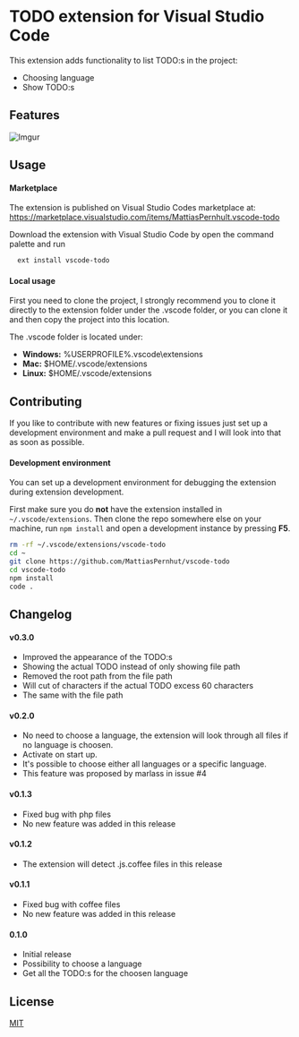 # TODO extension for Visual Studio Code

This extension adds functionality to list TODO:s in the project:

- Choosing language
- Show TODO:s

## Features

![Imgur](http://i.imgur.com/p25rHeS.gif)


## Usage

#### Marketplace
The extension is published on Visual Studio Codes marketplace at:
https://marketplace.visualstudio.com/items/MattiasPernhult.vscode-todo

Download the extension with Visual Studio Code by open the command palette and run
```bash
  ext install vscode-todo
```

#### Local usage
First you need to clone the project, I strongly recommend you to clone it directly to the extension folder under the .vscode folder, or you can clone it and then copy the project into this location.

The .vscode folder is located under:
* **Windows:** %USERPROFILE%\.vscode\extensions
* **Mac:** $HOME/.vscode/extensions
* **Linux:** $HOME/.vscode/extensions

## Contributing
If you like to contribute with new features or fixing issues just set up a development environment and make a pull request and I will look into that as soon as possible.

#### Development environment
You can set up a development environment for debugging the extension during extension development.

First make sure you do **not** have the extension installed in `~/.vscode/extensions`. Then clone the repo somewhere else on your machine, run `npm install` and open a development instance by pressing **F5**.

```bash
rm -rf ~/.vscode/extensions/vscode-todo
cd ~
git clone https://github.com/MattiasPernhut/vscode-todo
cd vscode-todo
npm install
code . 
```

## Changelog
#### v0.3.0
* Improved the appearance of the TODO:s
* Showing the actual TODO instead of only showing file path
* Removed the root path from the file path
* Will cut of characters if the actual TODO excess 60 characters
* The same with the file path

#### v0.2.0
* No need to choose a language, the extension will look through all files if no language is choosen.
* Activate on start up.
* It's possible to choose either all languages or a specific language.
* This feature was proposed by marlass in issue #4

#### v0.1.3
* Fixed bug with php files
* No new feature was added in this release

#### v0.1.2
* The extension will detect .js.coffee files in this release

#### v0.1.1
* Fixed bug with coffee files
* No new feature was added in this release

#### 0.1.0
* Initial release
* Possibility to choose a language
* Get all the TODO:s for the choosen language

## License
[MIT](LICENSE)
